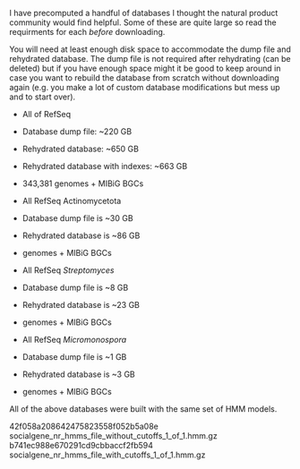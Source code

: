 I have precomputed a handful of databases I thought the natural product community would find helpful. Some of these are quite large so read the requirments for each *before* downloading.


You will need at least enough disk space to accommodate the dump file and rehydrated database. The dump file is not required after rehydrating (can be deleted) but if you have enough space might it be good to keep around in case you want to rebuild the database from scratch without downloading again (e.g. you make a lot of custom database modifications but mess up and to start over).

- All of RefSeq
- Database dump file: ~220 GB
- Rehydrated database: ~650 GB
- Rehydrated database with indexes: ~663 GB
- 343,381 genomes + MIBiG BGCs


- All RefSeq Actinomycetota
- Database dump file is ~30 GB
- Rehydrated database is ~86 GB
-  genomes + MIBiG BGCs

- All RefSeq *Streptomyces*
- Database dump file is ~8 GB
- Rehydrated database is ~23 GB
-  genomes + MIBiG BGCs

- All RefSeq *Micromonospora*
- Database dump file is ~1 GB
- Rehydrated database is ~3 GB
-  genomes + MIBiG BGCs


All of the above databases were built with the same set of HMM models.

42f058a208642475823558f052b5a08e  socialgene_nr_hmms_file_without_cutoffs_1_of_1.hmm.gz
b741ec988e670291cd9cbbaccf2fb594  socialgene_nr_hmms_file_with_cutoffs_1_of_1.hmm.gz
